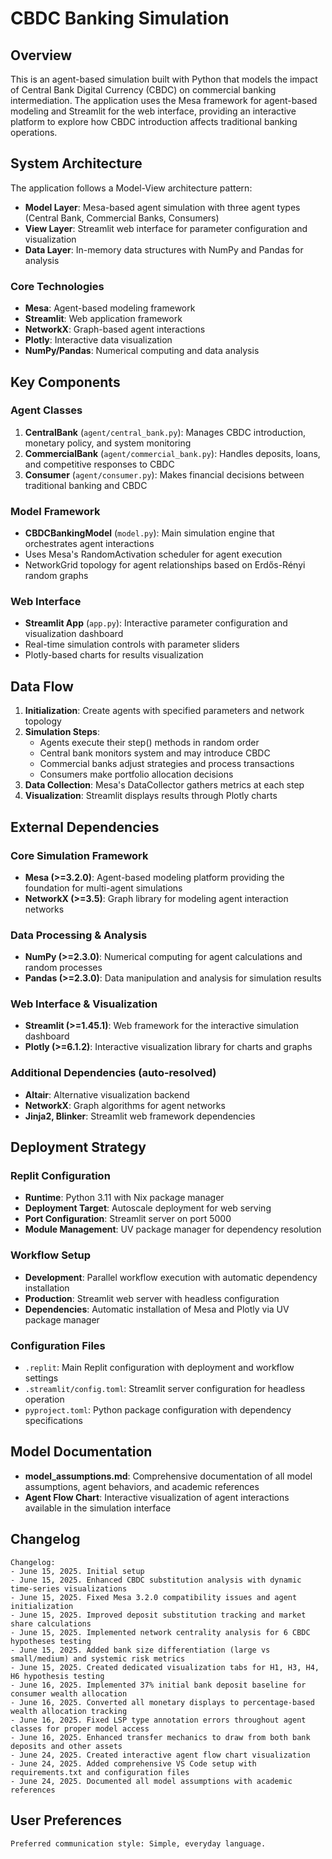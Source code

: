 # CBDC Banking Simulation

## Overview

This is an agent-based simulation built with Python that models the impact of Central Bank Digital Currency (CBDC) on commercial banking intermediation. The application uses the Mesa framework for agent-based modeling and Streamlit for the web interface, providing an interactive platform to explore how CBDC introduction affects traditional banking operations.

## System Architecture

The application follows a Model-View architecture pattern:
- **Model Layer**: Mesa-based agent simulation with three agent types (Central Bank, Commercial Banks, Consumers)
- **View Layer**: Streamlit web interface for parameter configuration and visualization
- **Data Layer**: In-memory data structures with NumPy and Pandas for analysis

### Core Technologies
- **Mesa**: Agent-based modeling framework
- **Streamlit**: Web application framework
- **NetworkX**: Graph-based agent interactions
- **Plotly**: Interactive data visualization
- **NumPy/Pandas**: Numerical computing and data analysis

## Key Components

### Agent Classes
1. **CentralBank** (`agent/central_bank.py`): Manages CBDC introduction, monetary policy, and system monitoring
2. **CommercialBank** (`agent/commercial_bank.py`): Handles deposits, loans, and competitive responses to CBDC
3. **Consumer** (`agent/consumer.py`): Makes financial decisions between traditional banking and CBDC

### Model Framework
- **CBDCBankingModel** (`model.py`): Main simulation engine that orchestrates agent interactions
- Uses Mesa's RandomActivation scheduler for agent execution
- NetworkGrid topology for agent relationships based on Erdős-Rényi random graphs

### Web Interface
- **Streamlit App** (`app.py`): Interactive parameter configuration and visualization dashboard
- Real-time simulation controls with parameter sliders
- Plotly-based charts for results visualization

## Data Flow

1. **Initialization**: Create agents with specified parameters and network topology
2. **Simulation Steps**: 
   - Agents execute their step() methods in random order
   - Central bank monitors system and may introduce CBDC
   - Commercial banks adjust strategies and process transactions
   - Consumers make portfolio allocation decisions
3. **Data Collection**: Mesa's DataCollector gathers metrics at each step
4. **Visualization**: Streamlit displays results through Plotly charts

## External Dependencies

### Core Simulation Framework
- **Mesa (>=3.2.0)**: Agent-based modeling platform providing the foundation for multi-agent simulations
- **NetworkX (>=3.5)**: Graph library for modeling agent interaction networks

### Data Processing & Analysis
- **NumPy (>=2.3.0)**: Numerical computing for agent calculations and random processes
- **Pandas (>=2.3.0)**: Data manipulation and analysis for simulation results

### Web Interface & Visualization
- **Streamlit (>=1.45.1)**: Web framework for the interactive simulation dashboard
- **Plotly (>=6.1.2)**: Interactive visualization library for charts and graphs

### Additional Dependencies (auto-resolved)
- **Altair**: Alternative visualization backend
- **NetworkX**: Graph algorithms for agent networks
- **Jinja2, Blinker**: Streamlit web framework dependencies

## Deployment Strategy

### Replit Configuration
- **Runtime**: Python 3.11 with Nix package manager
- **Deployment Target**: Autoscale deployment for web serving
- **Port Configuration**: Streamlit server on port 5000
- **Module Management**: UV package manager for dependency resolution

### Workflow Setup
- **Development**: Parallel workflow execution with automatic dependency installation
- **Production**: Streamlit web server with headless configuration
- **Dependencies**: Automatic installation of Mesa and Plotly via UV package manager

### Configuration Files
- `.replit`: Main Replit configuration with deployment and workflow settings
- `.streamlit/config.toml`: Streamlit server configuration for headless operation
- `pyproject.toml`: Python package configuration with dependency specifications

## Model Documentation

- **model_assumptions.md**: Comprehensive documentation of all model assumptions, agent behaviors, and academic references
- **Agent Flow Chart**: Interactive visualization of agent interactions available in the simulation interface

## Changelog

```
Changelog:
- June 15, 2025. Initial setup
- June 15, 2025. Enhanced CBDC substitution analysis with dynamic time-series visualizations
- June 15, 2025. Fixed Mesa 3.2.0 compatibility issues and agent initialization
- June 15, 2025. Improved deposit substitution tracking and market share calculations
- June 15, 2025. Implemented network centrality analysis for 6 CBDC hypotheses testing
- June 15, 2025. Added bank size differentiation (large vs small/medium) and systemic risk metrics
- June 15, 2025. Created dedicated visualization tabs for H1, H3, H4, H6 hypothesis testing
- June 16, 2025. Implemented 37% initial bank deposit baseline for consumer wealth allocation
- June 16, 2025. Converted all monetary displays to percentage-based wealth allocation tracking
- June 16, 2025. Fixed LSP type annotation errors throughout agent classes for proper model access
- June 16, 2025. Enhanced transfer mechanics to draw from both bank deposits and other assets
- June 24, 2025. Created interactive agent flow chart visualization
- June 24, 2025. Added comprehensive VS Code setup with requirements.txt and configuration files
- June 24, 2025. Documented all model assumptions with academic references
```

## User Preferences

```
Preferred communication style: Simple, everyday language.
```